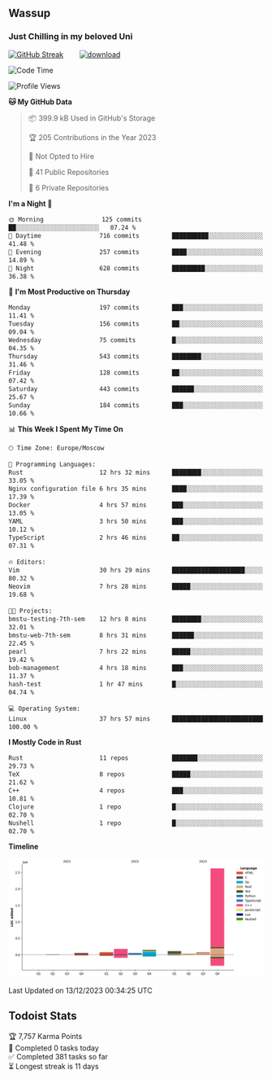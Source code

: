 ## Wassup 
### Just Chilling in my beloved Uni 

<!--
-->

[![GitHub Streak](http://github-readme-streak-stats.herokuapp.com?user=archeoss&theme=shades-of-purple&hide_border=true&date_format=j%20M%5B%20Y%5D)](https://git.io/streak-stats)&nbsp;&nbsp;&nbsp;&nbsp;&nbsp;&nbsp;&nbsp;&nbsp;[![download](https://user-images.githubusercontent.com/68448737/147796309-d8b65b1d-4dde-40d9-b03a-2b42aaa6cd43.jpeg)
](http://bmstu.ru/)

<!--START_SECTION:waka-->
![Code Time](http://img.shields.io/badge/Code%20Time-2%2C217%20hrs%2039%20mins-blue)

![Profile Views](http://img.shields.io/badge/Profile%20Views-1-blue)

**🐱 My GitHub Data** 

> 📦 399.9 kB Used in GitHub's Storage 
 > 
> 🏆 205 Contributions in the Year 2023
 > 
> 🚫 Not Opted to Hire
 > 
> 📜 41 Public Repositories 
 > 
> 🔑 6 Private Repositories 
 > 
**I'm a Night 🦉** 

```text
🌞 Morning                125 commits         ██░░░░░░░░░░░░░░░░░░░░░░░   07.24 % 
🌆 Daytime                716 commits         ██████████░░░░░░░░░░░░░░░   41.48 % 
🌃 Evening                257 commits         ████░░░░░░░░░░░░░░░░░░░░░   14.89 % 
🌙 Night                  628 commits         █████████░░░░░░░░░░░░░░░░   36.38 % 
```
📅 **I'm Most Productive on Thursday** 

```text
Monday                   197 commits         ███░░░░░░░░░░░░░░░░░░░░░░   11.41 % 
Tuesday                  156 commits         ██░░░░░░░░░░░░░░░░░░░░░░░   09.04 % 
Wednesday                75 commits          █░░░░░░░░░░░░░░░░░░░░░░░░   04.35 % 
Thursday                 543 commits         ████████░░░░░░░░░░░░░░░░░   31.46 % 
Friday                   128 commits         ██░░░░░░░░░░░░░░░░░░░░░░░   07.42 % 
Saturday                 443 commits         ██████░░░░░░░░░░░░░░░░░░░   25.67 % 
Sunday                   184 commits         ███░░░░░░░░░░░░░░░░░░░░░░   10.66 % 
```


📊 **This Week I Spent My Time On** 

```text
🕑︎ Time Zone: Europe/Moscow

💬 Programming Languages: 
Rust                     12 hrs 32 mins      ████████░░░░░░░░░░░░░░░░░   33.05 % 
Nginx configuration file 6 hrs 35 mins       ████░░░░░░░░░░░░░░░░░░░░░   17.39 % 
Docker                   4 hrs 57 mins       ███░░░░░░░░░░░░░░░░░░░░░░   13.05 % 
YAML                     3 hrs 50 mins       ███░░░░░░░░░░░░░░░░░░░░░░   10.12 % 
TypeScript               2 hrs 46 mins       ██░░░░░░░░░░░░░░░░░░░░░░░   07.31 % 

🔥 Editors: 
Vim                      30 hrs 29 mins      ████████████████████░░░░░   80.32 % 
Neovim                   7 hrs 28 mins       █████░░░░░░░░░░░░░░░░░░░░   19.68 % 

🐱‍💻 Projects: 
bmstu-testing-7th-sem    12 hrs 8 mins       ████████░░░░░░░░░░░░░░░░░   32.01 % 
bmstu-web-7th-sem        8 hrs 31 mins       ██████░░░░░░░░░░░░░░░░░░░   22.45 % 
pearl                    7 hrs 22 mins       █████░░░░░░░░░░░░░░░░░░░░   19.42 % 
bob-management           4 hrs 18 mins       ███░░░░░░░░░░░░░░░░░░░░░░   11.37 % 
hash-test                1 hr 47 mins        █░░░░░░░░░░░░░░░░░░░░░░░░   04.74 % 

💻 Operating System: 
Linux                    37 hrs 57 mins      █████████████████████████   100.00 % 
```

**I Mostly Code in Rust** 

```text
Rust                     11 repos            ███████░░░░░░░░░░░░░░░░░░   29.73 % 
TeX                      8 repos             █████░░░░░░░░░░░░░░░░░░░░   21.62 % 
C++                      4 repos             ███░░░░░░░░░░░░░░░░░░░░░░   10.81 % 
Clojure                  1 repo              █░░░░░░░░░░░░░░░░░░░░░░░░   02.70 % 
Nushell                  1 repo              █░░░░░░░░░░░░░░░░░░░░░░░░   02.70 % 
```



**Timeline**

![Lines of Code chart](https://raw.githubusercontent.com/archeoss/archeoss/master/assets/bar_graph.png)


 Last Updated on 13/12/2023 00:34:25 UTC
<!--END_SECTION:waka-->

## Todoist Stats

<!-- TODO-IST:START -->
🏆  7,757 Karma Points           
🌸  Completed 0 tasks today           
✅  Completed 381 tasks so far           
⏳  Longest streak is 11 days
<!-- TODO-IST:END -->
